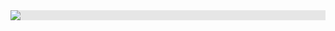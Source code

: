 

<img style="display: block;-webkit-user-select: none;margin: auto;background-color: hsl(0, 0%, 90%);" src="https://private-user-images.githubusercontent.com/134800633/276636890-e1828d28-2400-4a06-9630-8b2401236ae6.gif?jwt=eyJhbGciOiJIUzI1NiIsInR5cCI6IkpXVCJ9.eyJpc3MiOiJnaXRodWIuY29tIiwiYXVkIjoicmF3LmdpdGh1YnVzZXJjb250ZW50LmNvbSIsImtleSI6ImtleTUiLCJleHAiOjE3MzQyNzUxOTMsIm5iZiI6MTczNDI3NDg5MywicGF0aCI6Ii8xMzQ4MDA2MzMvMjc2NjM2ODkwLWUxODI4ZDI4LTI0MDAtNGEwNi05NjMwLThiMjQwMTIzNmFlNi5naWY_WC1BbXotQWxnb3JpdGhtPUFXUzQtSE1BQy1TSEEyNTYmWC1BbXotQ3JlZGVudGlhbD1BS0lBVkNPRFlMU0E1M1BRSzRaQSUyRjIwMjQxMjE1JTJGdXMtZWFzdC0xJTJGczMlMkZhd3M0X3JlcXVlc3QmWC1BbXotRGF0ZT0yMDI0MTIxNVQxNTAxMzNaJlgtQW16LUV4cGlyZXM9MzAwJlgtQW16LVNpZ25hdHVyZT1hOWI5MjU5YTlkN2Q1NWUyNTRiM2E0Mzg2OWVlNzFiZDNmOWFiNzAyZGUzN2RkZDAxZWU2ZDdkMTdkMDc0MjY2JlgtQW16LVNpZ25lZEhlYWRlcnM9aG9zdCJ9.Cy44Wz1CCUHJXpcecyVP-MnvLyhq9qdn40u0HD628TU">
